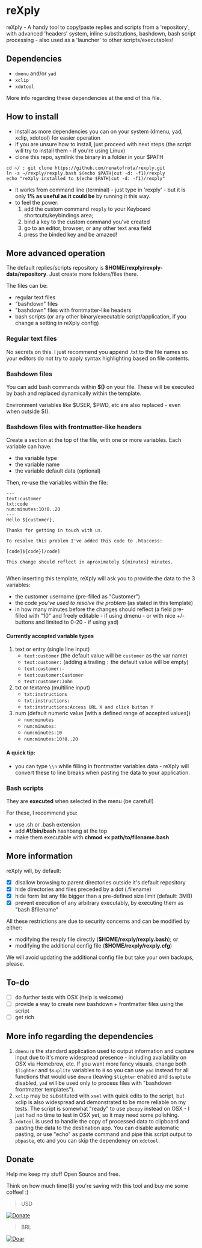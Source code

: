 # reXply
reXply - A handy tool to copy/paste replies and scripts from a 'repository', with advanced 'headers' system, inline substitutions, bashdown, bash script processing - also used as a 'launcher' to other scripts/executables!

## Dependencies

- `dmenu` and/or `yad`
- `xclip`
- `xdotool`

More info regarding these dependencies at the end of this file.

## How to install

- install as more dependencies you can on your system (dmenu, yad, xclip, xdotool) for easier operation
- if you are unsure how to install, just proceed with next steps (the script will try to install them - if you're using Linux)
- clone this repo, symlink the binary in a folder in your $PATH

```
cd ~/ ; git clone https://github.com/renatofrota/rexply.git
ln -s ~/rexply/rexply.bash $(echo $PATH|cut -d: -f1)/rexply
echo "reXply installed to $(echo $PATH|cut -d: -f1)/rexply"
```

- it works from command line (terminal) - just type in 'rexply' - but it is only **1% as useful as it could be** by running it this way.
- to feel the power:
  1. add the custom command `rexply` to your Keyboard shortcuts/keybindings area;
  2. bind a key to the custom command you've created
  3. go to an editor, browser, or any other text area field
  4. press the binded key and be amazed!

## More advanced operation

The default replies/scripts repository is **$HOME/rexply/rexply-data/repository**. Just create more folders/files there.

The files can be:

- regular text files
- "bashdown" files
- "bashdown" files with frontmatter-like headers
- bash scripts (or any other binary/executable script/application, if you change a setting in reXply config)

### Regular text files

No secrets on this. I just recommend you append .txt to the file names so your editors do not try to apply syntax highlighting based on file contents.

### Bashdown files

You can add bash commands within **$()** on your file. These will be executed by bash and replaced dynamically within the template.

Environment variables like $USER, $PWD, etc are also replaced - even when outside $().

### Bashdown files with frontmatter-like headers

Create a section at the top of the file, with one or more variables. Each variable can have.

- the variable type
- the variable name
- the variable default data (optional)

Then, re-use the variables within the file:

```
---
text:customer
txt:code
num:minutes:10!0..20
---
Hello ${customer},

Thanks for getting in touch with us.

To resolve this problem I've added this code to .htaccess:

[code]${code}[/code]

This change should reflect in aproximately ${minutes} minutes.


```

When inserting this template, reXply will ask you to provide the data to the 3 variables:

- the customer username (pre-filled as "Customer")
- the code _you've used to resolve the problem_ (as stated in this template)
- in how many minutes before the changes should reflect (a field pre-filled with "10" and freely editable - if using dmenu - or with nice +/- buttons and limited to 0-20 - if using yad)

#### Currently accepted variable types

1. text or entry (single line input)
   - `text:customer` (the default value will be `customer` as the var name)
   - `text:customer:` (adding a trailing `:` the default value will be empty)
   - `text:customer:-`
   - `text:customer:Customer`
   - `text:customer:John`
2. txt or textarea (multiline input)
   - `txt:instructions`
   - `txt:instructions:`
   - `txt:instructions:Access URL X and click button Y`
3. num (default numeric value [with a defined range of accepted values])
   - `num:minutes`
   - `num:minutes:`
   - `num:minutes:10`
   - `num:minutes:10!0..20`

#### A quick tip:

- you can type `\\n` while filling in frontmatter variables data - reXply will convert these to line breaks when pasting the data to your application.

### Bash scripts

They are **executed** when selected in the menu (be careful!)

For these, I recommend you:

- use .sh or .bash extension
- add **#!/bin/bash** hashbang at the top
- make them executable with **chmod +x path/to/filename.bash**

## More information

reXply will, by default:

- [x] disallow browsing to parent directories outside it's default repository
- [x] hide directories and files preceded by a dot (.filename)
- [x] hide form list any file bigger than a pre-defined size limit (default: 3MB)
- [x] prevent execution of any arbitrary executably, by executing them as "bash $filename"

All these restrictions are due to security concerns and can be modified by either:

- modifying the rexply file directly (**$HOME/rexply/rexply.bash**); or
- modifying the additional config file (**$HOME/rexply/rexply.cfg**)

We will avoid updating the additional config file but take your own backups, please.

## To-do

- [ ] do further tests with OSX (help is welcome)
- [ ] provide a way to create new bashdown + frontmatter files using the script
- [ ] get rich

## More info regarding the dependencies

1. `dmenu` is the standard application used to output information and capture input due to it's more widespread presence - including availability on OSX via Homebrew, etc. If you want more fancy visuals, change both `$lighter` and `$suplite` variables to `0` so you can use `yad` instead for all functions that would use `dmenu` (leaving `$lighter` enabled and `$suplite` disabled, `yad` will be used only to process files with "bashdown frontmatter templates").
2. `xclip` may be substituted with `xsel` with quick edits to the script, but xclip is also widespread and demonstrated to be more reliable on my tests. The script is somewhat "ready" to use `pbcopy` instead on OSX - I just had no time to test in OSX yet, so it may need some polishing.
3. `xdotool` is used to handle the copy of processed data to clipboard and pasting the data to the destination app. You can disable automatic pasting, or use "echo" as paste command and pipe this script output to `pbpaste`, etc and you can skip the dependency on `xdotool`.

## Donate

Help me keep my stuff Open Source and free.

Think on how much time($) you're saving with this tool and buy me some coffee! :)

> USD

[![Donate](https://www.paypalobjects.com/en_US/i/btn/btn_donate_SM.gif)](https://www.paypal.com/cgi-bin/webscr?cmd=_s-xclick&hosted_button_id=R58RLRMM8YM6U)

> BRL

[![Doar](https://www.paypalobjects.com/pt_BR/i/btn/btn_donate_SM.gif)](https://www.paypal.com/cgi-bin/webscr?cmd=_s-xclick&hosted_button_id=9JMBDY5QA8X5A)

